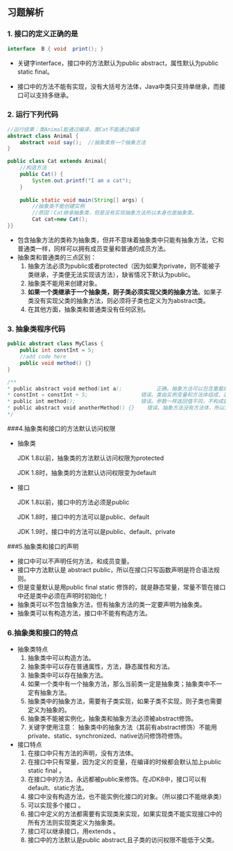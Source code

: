 ## 习题解析

### 1. 接口的定义正确的是 

```java
interface  B { void  print(); }
```

- 关键字interface，接口中的方法默认为public abstract，属性默认为public static final。

- 接口中的方法不能有实现，没有大括号方法体，Java中类只支持单继承，而接口可以支持多继承。

### 2. 运行下列代码

```java
//运行结果：类Animal能通过编译，类Cat不能通过编译
abstract class Animal {
	abstract void say();  //抽象类有一个抽象方法
}

public class Cat extends Animal{
    //构造方法
    public Cat() { 		
        System.out.printf("I am a cat");
    } 
    
    public static void main(String[] args) {
        //抽象类不能创建实例	
        //原因：Cat继承抽象类，但是没有实现抽象方法所以本身也是抽象类。
        Cat cat=new Cat();	
}}
```

- 包含抽象方法的类称为抽象类，但并不意味着抽象类中只能有抽象方法，它和普通类一样，同样可以拥有成员变量和普通的成员方法。
- 抽象类和普通类的三点区别：
  1. 抽象方法必须为public或者protected（因为如果为private，则不能被子类继承，子类便无法实现该方法），缺省情况下默认为public。
  2. 抽象类不能用来创建对象。
  3. **如果一个类继承于一个抽象类，则子类必须实现父类的抽象方法**。如果子类没有实现父类的抽象方法，则必须将子类也定义为为abstract类。
  4. 在其他方面，抽象类和普通类没有任何区别。

### 3. 抽象类程序代码

```java
public abstract class MyClass {
    public int constInt = 5;
    //add code here
    public void method() {}
}

/**
* public abstract void method(int a);	    	正确。抽象方法可以包含重载的抽象方法
* constInt = constInt + 5;				   错误。类由实例变量和方法体组成，运行代码应放到方法里
* public int method();					   错误。参数一样返回值不同，不构成重载条件
* public abstract void anotherMethod() {}	 错误。抽象方法没有方法体，所以没有大括号
*/
```

###4.抽象类和接口的方法默认访问权限

- 抽象类

  JDK 1.8以前，抽象类的方法默认访问权限为protected

  JDK 1.8时，抽象类的方法默认访问权限变为default

- 接口

  JDK 1.8以前，接口中的方法必须是public

  JDK 1.8时，接口中的方法可以是public、default

  JDK 1.9时，接口中的方法可以是public、default、private

###5.抽象类和接口的声明

- 接口中可以不声明任何方法，和成员变量。
- 接口中方法默认是 abstract public，所以在接口只写函数声明是符合语法规则。
- 但是变量默认是用public final static 修饰的，就是静态常量，常量不管在接口中还是类中必须在声明时初始化！
- 抽象类可以不包含抽象方法，但有抽象方法的类一定要声明为抽象类。
- 抽象类可以有构造方法，接口中不能有构造方法。

### 6.抽象类和接口的特点

- 抽象类特点
  1. 抽象类中可以构造方法。
  2. 抽象类中可以存在普通属性，方法，静态属性和方法。 
  3. 抽象类中可以存在抽象方法。 
  4. 如果一个类中有一个抽象方法，那么当前类一定是抽象类；抽象类中不一定有抽象方法。
  5.  抽象类中的抽象方法，需要有子类实现，如果子类不实现，则子类也需要定义为抽象的。 
  6. 抽象类不能被实例化，抽象类和抽象方法必须被abstract修饰。
  7. 关键字使用注意： 抽象类中的抽象方法（其前有abstract修饰）不能用private、static、synchronized、native访问修饰符修饰。
- 接口特点
  1. 在接口中只有方法的声明，没有方法体。 
  2. 在接口中只有常量，因为定义的变量，在编译的时候都会默认加上public static final 。
  3. 在接口中的方法，永远都被public来修饰。在JDK8中，接口可以有default、static方法。
  4. 接口中没有构造方法，也不能实例化接口的对象。（所以接口不能继承类）
  5. 可以实现多个接口 。
  6. 接口中定义的方法都需要有实现类来实现，如果实现类不能实现接口中的所有方法则实现类定义为抽象类。
  7. 接口可以继承接口，用extends 。
  8. 接口中的方法默认是public abstract,且子类的访问权限不能低于父类。